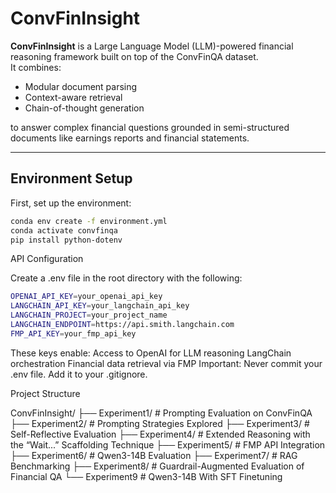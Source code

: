 # ConvFinInsight

**ConvFinInsight** is a Large Language Model (LLM)-powered financial reasoning framework built on top of the ConvFinQA dataset.  
It combines:

- Modular document parsing  
-  Context-aware retrieval  
-  Chain-of-thought generation  

to answer complex financial questions grounded in semi-structured documents like earnings reports and financial statements.

---

##  Environment Setup

First, set up the environment:

```bash
conda env create -f environment.yml
conda activate convfinqa
pip install python-dotenv

```
API Configuration

Create a .env file in the root directory with the following:

```bash
OPENAI_API_KEY=your_openai_api_key
LANGCHAIN_API_KEY=your_langchain_api_key
LANGCHAIN_PROJECT=your_project_name
LANGCHAIN_ENDPOINT=https://api.smith.langchain.com
FMP_API_KEY=your_fmp_api_key
```


 These keys enable:
 Access to OpenAI for LLM reasoning
 LangChain orchestration
 Financial data retrieval via FMP
 Important: Never commit your .env file. Add it to your .gitignore.


Project Structure


ConvFinInsight/
├── Experiment1/           # Prompting Evaluation on ConvFinQA
├── Experiment2/           # Prompting Strategies Explored
├── Experiment3/           # Self-Reflective Evaluation
├── Experiment4/           # Extended Reasoning with the “Wait...” Scaffolding Technique
├── Experiment5/           # FMP API Integration
├── Experiment6/           # Qwen3-14B Evaluation 
├── Experiment7/           # RAG Benchmarking
├── Experiment8/           # Guardrail-Augmented Evaluation of Financial QA
└── Experiment9            # Qwen3-14B With SFT Finetuning



 
